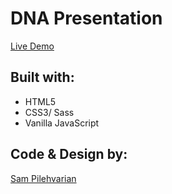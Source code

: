 # DNA Presentation

[Live Demo](https://d2l-assessment.netlify.app/)

## Built with:

* HTML5
* CSS3/ Sass
* Vanilla JavaScript

## Code & Design by:
[Sam Pilehvarian](https://samdev.codes/)
